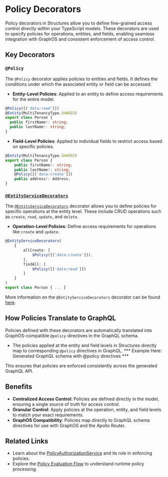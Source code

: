 # Policy Decorators

Policy decorators in Structures allow you to define fine-grained access control directly within your TypeScript models. These decorators are used to specify policies for operations, entities, and fields, enabling seamless integration with GraphOS and consistent enforcement of access control.

## Key Decorators

### `@Policy`

The `@Policy` decorator applies policies to entities and fields. It defines the conditions under which the associated entity or field can be accessed.

- **Entity-Level Policies**: Applied to an entity to define access requirements for the entire model.
```typescript
@Policy([['data:read']])
@Entity(MultiTenancyType.SHARED)
export class Person {
  public firstName!: string;
  public lastName!: string;
}
```

- **Field-Level Policies**: Applied to individual fields to restrict access based on specific policies.
```typescript
@Entity(MultiTenancyType.SHARED)
export class Person {
    public firstName!: string;
    public lastName!: string;
    @Policy([['data:create']])
    public address!: Address;
}
```

### [`@EntityServiceDecorators`](./entity-service-decorators)

The [`@EntityServiceDecorators`](./entity-service-decorators) decorator allows you to define policies for specific operations at the entity level. These include CRUD operations such as `create`, `read`, `update`, and `delete`.

- **Operation-Level Policies**: Define access requirements for operations like `create` and `update`.
```typescript
@EntityServiceDecorators(
    {
        allCreate: [
            $Policy([['data:create']]),
        ],
        findAll: [
            $Policy([['data:read']])
        ]
    }
)
export class Person { ... }
```
More information on the `@EntityServiceDecorators` decorator can be found [here](./entity-service-decorators).


## How Policies Translate to GraphQL

Policies defined with these decorators are automatically translated into GraphOS-compatible `@policy` directives in the GraphQL schema.

- The policies applied at the entity and field levels in Structures directly map to corresponding `@policy` directives in GraphQL.
  *** Example Here: Generated GraphQL schema with @policy directives ***

This ensures that policies are enforced consistently across the generated GraphQL API.

## Benefits

- **Centralized Access Control**: Policies are defined directly in the model, ensuring a single source of truth for access control.
- **Granular Control**: Apply policies at the operation, entity, and field levels to match your exact requirements.
- **GraphOS Compatibility**: Policies map directly to GraphQL schema directives for use with GraphOS and the Apollo Router.

## Related Links

- Learn about the [PolicyAuthorizationService](./policy-authorization-service) and its role in enforcing policies.
- Explore the [Policy Evaluation Flow](./policy-evaluation-flow) to understand runtime policy processing.
